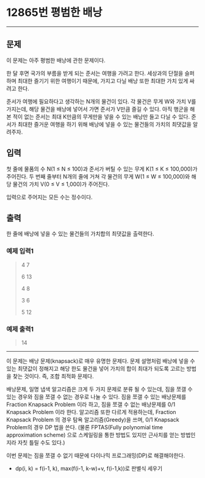 # 12865번 평범한 배낭

---
## 문제 

이 문제는 아주 평범한 배낭에 관한 문제이다.

한 달 후면 국가의 부름을 받게 되는 준서는 여행을 가려고 한다. 세상과의 단절을 슬퍼하며 최대한 즐기기 위한 여행이기 때문에, 가지고 다닐 배낭 또한 최대한 가치 있게 싸려고 한다.

준서가 여행에 필요하다고 생각하는 N개의 물건이 있다. 각 물건은 무게 W와 가치 V를 가지는데, 해당 물건을 배낭에 넣어서 가면 준서가 V만큼 즐길 수 있다. 아직 행군을 해본 적이 없는 준서는 최대 K만큼의 무게만을 넣을 수 있는 배낭만 들고 다닐 수 있다. 준서가 최대한 즐거운 여행을 하기 위해 배낭에 넣을 수 있는 물건들의 가치의 최댓값을 알려주자.

## 입력

첫 줄에 물품의 수 N(1 ≤ N ≤ 100)과 준서가 버틸 수 있는 무게 K(1 ≤ K ≤ 100,000)가 주어진다. 두 번째 줄부터 N개의 줄에 거쳐 각 물건의 무게 W(1 ≤ W ≤ 100,000)와 해당 물건의 가치 V(0 ≤ V ≤ 1,000)가 주어진다.

입력으로 주어지는 모든 수는 정수이다.

## 출력

한 줄에 배낭에 넣을 수 있는 물건들의 가치합의 최댓값을 출력한다.

### 예제 입력1

> 4 7
>
> 6 13
>
> 4 8
>
> 3 6
>
> 5 12


### 예제 출력1
> 14


---
이 문제는 배낭 문제(knapsack)로 매우 유명한 문제다. 문제 설명처럼 배낭에 넣을 수 있는 최댓값이 정해지고 해당 한도 물건을 넣어 가치의 합이 최대가 되도록 고르는 방법을 찾는 것이다. 즉, 조합 최적화 문제다.

배낭문제, 일명 냅색 알고리즘은 크게 두 가지 문제로 분류 될 수 있는데, 짐을 쪼갤 수 있는 경우와 짐을 쪼갤 수 없는 경우로 나눌 수 있다. 짐을 쪼갤 수 있는 배낭문제를 Fraction Knapsack Problem 이라 하고, 짐을 쪼갤 수 없는 배낭문제를 0/1 Knapsack Problem 이라 한다. 알고리즘 또한 다르게 적용하는데, Fraction Knapsack Problem 의 경우 탐욕 알고리즘(Greedy)을 쓰며, 0/1 Knapsack Problem의 경우 DP 법을 쓴다. (물론 FPTAS(Fully polynomial time approximation scheme) 으로 스케일링을 통한 방법도 있지만 근사치를 얻는 방법인지라 자칫 틀릴 수도 있다.)

이번 문제는 짐을 쪼갤 수 없기 때문에 다이나믹 프로그래밍(DP)로 해결해야한다.

- dp(i, k) = f(i-1, k), max(f(i-1, k-w)+v, f(i-1,k))로 판별식 세우기